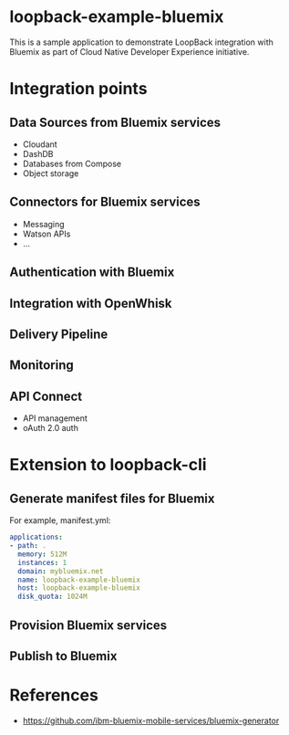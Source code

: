 # loopback-example-bluemix

This is a sample application to demonstrate LoopBack integration with Bluemix as part of Cloud Native Developer Experience initiative.

# Integration points

## Data Sources from Bluemix services

- Cloudant
- DashDB
- Databases from Compose
- Object storage

## Connectors for Bluemix services

- Messaging
- Watson APIs
- ...

## Authentication with Bluemix

## Integration with OpenWhisk

## Delivery Pipeline

## Monitoring

## API Connect

- API management
- oAuth 2.0 auth

# Extension to loopback-cli

## Generate manifest files for Bluemix

For example, manifest.yml:
```yaml
applications:
- path: .
  memory: 512M
  instances: 1
  domain: mybluemix.net
  name: loopback-example-bluemix
  host: loopback-example-bluemix
  disk_quota: 1024M
```
## Provision Bluemix services
## Publish to Bluemix

# References

- https://github.com/ibm-bluemix-mobile-services/bluemix-generator
